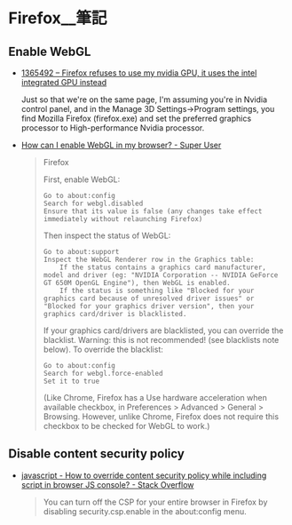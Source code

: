 # Firefox__筆記

## Enable WebGL

- [1365492 – Firefox refuses to use my nvidia GPU, it uses the intel integrated GPU instead](https://bugzilla.mozilla.org/show_bug.cgi?format=default&id=1365492)

    Just so that we're on the same page, I'm assuming you're in Nvidia control panel, and in the Manage 3D Settings->Program settings, you find Mozilla Firefox (firefox.exe) and set the preferred graphics processor to High-performance Nvidia processor.


- [How can I enable WebGL in my browser? - Super User](https://superuser.com/questions/836832/how-can-i-enable-webgl-in-my-browser)

    > Firefox
    > 
    > First, enable WebGL:
    > 
    >     Go to about:config
    >     Search for webgl.disabled
    >     Ensure that its value is false (any changes take effect immediately without relaunching Firefox)
    > 
    > Then inspect the status of WebGL:
    > 
    >     Go to about:support
    >     Inspect the WebGL Renderer row in the Graphics table:
    >         If the status contains a graphics card manufacturer, model and driver (eg: "NVIDIA Corporation -- NVIDIA GeForce GT 650M OpenGL Engine"), then WebGL is enabled.
    >         If the status is something like "Blocked for your graphics card because of unresolved driver issues" or "Blocked for your graphics driver version", then your graphics card/driver is blacklisted.
    > 
    > If your graphics card/drivers are blacklisted, you can override the blacklist. Warning: this is not recommended! (see blacklists note below). To override the blacklist:
    > 
    >     Go to about:config
    >     Search for webgl.force-enabled
    >     Set it to true
    > 
    > (Like Chrome, Firefox has a Use hardware acceleration when available checkbox, in Preferences > Advanced > General > Browsing. However, unlike Chrome, Firefox does not require this checkbox to be checked for WebGL to work.)
    > 


## Disable content security policy

- [javascript - How to override content security policy while including script in browser JS console? - Stack Overflow](https://stackoverflow.com/questions/27323631/how-to-override-content-security-policy-while-including-script-in-browser-js-con)

    > You can turn off the CSP for your entire browser in Firefox by disabling security.csp.enable in the about:config menu.
    > 
